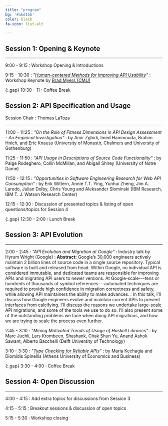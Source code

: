 ```yaml
---
title: "program"
bg: '#abd1bb'
color: black
fa-icon: list-alt

---
```


## Session 1: Opening &amp; Keynote

---

9:00 - 9:15
: Workshop Opening &amp; Introductions

9:15 - 10:30
: *"[Human-centered Methods for Improving API Usability](http://www.cs.cmu.edu/~NatProg/papers/Myers-WAPI-keynote%20submitted.pdf)"*
: Workshop Keynote by [Brad Myers (CMU)](http://www.cs.cmu.edu/~bam/)

{:.gap} 10:30 - 11
: Coffee Break

## Session 2: API Specification and Usage

Session Chair
: Thomas LaToza

---

11:00 - 11:25
: *"On the Role of Fitness Dimensions in API Design Assessment - An Empirical Investigation"*
: by Amir Zghidi, Imed Hammouda, Brahim Hnich, and Eric	Knauss (University of Monastir, Chalmers and University of Gothenburg)

11:25 - 11:50
: *"API Usage in Descriptions of Source Code Functionality"*
:  by Paige Rodeghero, Collin McMillan, and Abigail Shirey (University of Notre Dame)

11:50 - 12:15
: *"Opportunities in Software Engineering Research for Web API Consumption"*
: by Erik Wittern, Annie T.T. Ying, Yunhui Zheng, Jim A. Laredo, Julian Dolby, Chris Young and Aleksander Slominski (IBM Research, IBM T. J. Watson Research Center)

12:15 - 12:30
: Discussion of presented topics &amp; listing of open questions/topics for Session 4

{:.gap} 12:30 - 2:00
: Lunch Break

## Session 3: API Evolution

---

2:00 - 2:45
: *"API Evolution and Migration at Google"*
: Industry talk by Hyrum Wright (Google)
: **Abstract:** Google’s 30,000 engineers actively maintain 2 billion lines of source code in a single source repository. Typical software is built and released from head. Within Google, no individual API is considered immutable, and dedicated teams are responsible for improving APIs and migrating API users to newer versions. At Google-scale---tens or hundreds of thousands of symbol references---automated techniques are required to provide high confidence in migration correctness and safety, while allowing API maintainers the ability to make advances. 
: In this talk, I'll discuss how Google engineers evolve and maintain current APIs to prevent interfaces from calcifying. I'll discuss the reasons we undertake large-scale API migrations, and some of the tools we use to do so. I'll also present some of the outstanding problems we face when doing API migrations, and how we are trying to scale the process even further.

2:45 - 3:10
: *"Mining Motivated Trends of Usage of Haskell Libraries"*
: by Marc Juchli, Lars Krombeen, Shashank, Chak Shun Yu, Anand Ashok Sawant, Alberto Bacchelli (Delft University of Technology)

3:10 - 3:30
: *"[Type Checking for Reliable APIs](https://istlab.dmst.aueb.gr/~mkehagia/type_checking.pdf)"*
: by Maria Kechagia and Diomidis Spinellis (Athens University of Economics and Business)

{:.gap} 3:30 - 4:00
: Coffee Break

## Session 4: Open Discussion

---

4:00 - 4:15
: Add extra topics for discussions from Session 3

4:15 - 5:15
: Breakout sessions &amp; discussion of open topics

5:15 - 5:30 
: Workshop closing
